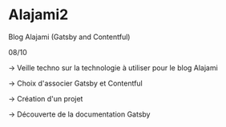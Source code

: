 # Alajami2
Blog Alajami (Gatsby and Contentful)

08/10

-> Veille techno sur la technologie à utiliser pour le blog Alajami

-> Choix d'associer Gatsby et Contentful

-> Création d'un projet

-> Découverte de la documentation Gatsby


